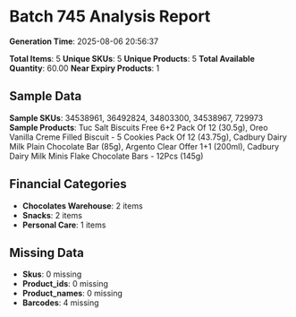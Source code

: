 # Batch 745 Analysis Report

**Generation Time**: 2025-08-06 20:56:37

**Total Items**: 5
**Unique SKUs**: 5
**Unique Products**: 5
**Total Available Quantity**: 60.00
**Near Expiry Products**: 1

## Sample Data
**Sample SKUs**: 34538961, 36492824, 34803300, 34538967, 729973
**Sample Products**: Tuc Salt Biscuits Free 6+2 Pack Of 12 (30.5g), Oreo Vanilla Creme Filled Biscuit - 5 Cookies Pack Of 12 (43.75g), Cadbury Dairy Milk Plain Chocolate Bar (85g), Argento Clear Offer 1+1 (200ml), Cadbury Dairy Milk Minis Flake Chocolate Bars - 12Pcs (145g)

## Financial Categories
- **Chocolates Warehouse**: 2 items
- **Snacks**: 2 items
- **Personal Care**: 1 items

## Missing Data
- **Skus**: 0 missing
- **Product_ids**: 0 missing
- **Product_names**: 0 missing
- **Barcodes**: 4 missing

